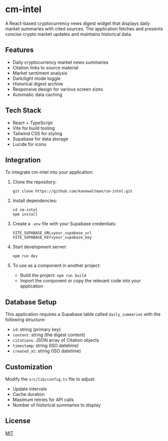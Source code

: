 # cm-intel

A React-based cryptocurrency news digest widget that displays daily market summaries with cited sources. The application fetches and presents concise crypto market updates and maintains historical data.

## Features

- Daily cryptocurrency market news summaries
- Citation links to source material
- Market sentiment analysis 
- Dark/light mode toggle
- Historical digest archive
- Responsive design for various screen sizes
- Automatic data caching

## Tech Stack

- React + TypeScript
- Vite for build tooling
- Tailwind CSS for styling
- Supabase for data storage
- Lucide for icons

## Integration

To integrate cm-intel into your application:

1. Clone the repository:
   ```
   git clone https://github.com/kanewaltman/cm-intel.git
   ```

2. Install dependencies:
   ```
   cd cm-intel
   npm install
   ```

3. Create a `.env` file with your Supabase credentials:
   ```
   VITE_SUPABASE_URL=your_supabase_url
   VITE_SUPABASE_KEY=your_supabase_key
   ```

4. Start development server:
   ```
   npm run dev
   ```

5. To use as a component in another project:
   - Build the project: `npm run build`
   - Import the component or copy the relevant code into your application

## Database Setup

This application requires a Supabase table called `daily_summaries` with the following structure:
- `id`: string (primary key)
- `content`: string (the digest content)
- `citations`: JSON array of Citation objects
- `timestamp`: string (ISO datetime)
- `created_at`: string (ISO datetime)

## Customization

Modify the `src/lib/config.ts` file to adjust:
- Update intervals
- Cache duration
- Maximum retries for API calls
- Number of historical summaries to display

## License

[MIT](https://choosealicense.com/licenses/mit/)

